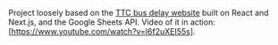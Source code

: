 Project loosely based on the [TTC bus delay website](https://github.com/twotoque/ttcCuts) built on React and Next.js, and the Google Sheets API. Video of it in action: [https://www.youtube.com/watch?v=l6f2uXEI55s].
